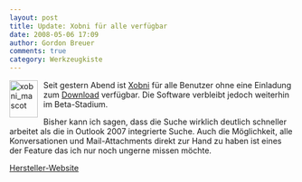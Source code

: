 ```yaml
---
layout: post
title: Update: Xobni für alle verfügbar
date: 2008-05-06 17:09
author: Gordon Breuer
comments: true
category: Werkzeugkiste
---
```

<p>
<a href="http://static.gordon-breuer.de/img/Xobinfralleverfgbar_9BDA/xobni_mascot_2.gif"><img style="margin: 0px 10px 0px 0px; border: 0px" src="http://anheledirwp.blob.core.windows.net/wordpress/2008/05/xobni_mascot_thumb.gif" border="0" alt="xobni_mascot" width="50" height="66" align="left" /></a> Seit gestern Abend ist <a href="/post/Xobni-Beta-Test.aspx">Xobni</a> f&uuml;r alle Benutzer ohne eine Einladung zum <a href="http://download.xobni.com/r3644/XobniSetup.exe" target="_blank">Download</a> verf&uuml;gbar. Die Software verbleibt jedoch weiterhin im Beta-Stadium. 
</p>
<p>
Bisher kann ich sagen, dass die Suche wirklich deutlich schneller arbeitet als die in Outlook 2007 integrierte Suche. Auch die M&ouml;glichkeit, alle Konversationen und Mail-Attachments direkt zur Hand zu haben ist eines der Feature das ich nur noch ungerne missen m&ouml;chte. 
</p>
<p>
<a href="http://www.xobni.com/" target="_blank">Hersteller-Website</a> 
</p>
